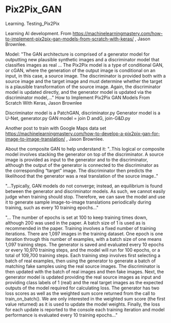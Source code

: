# Pix2Pix_GAN
Learning. Testing_Pix2Pix

Learning AI development.
From https://machinelearningmastery.com/how-to-implement-pix2pix-gan-models-from-scratch-with-keras/ , Jason Brownlee.

Model:
"The GAN architecture is comprised of a generator model for outputting new plausible synthetic images and a discriminator model that classifies images as real ... 
The Pix2Pix model is a type of conditional GAN, or cGAN, where the generation of the output image is conditional on an input, in this case, a source image. The discriminator is provided both with a source image and the target image and must determine whether the target is a plausible transformation of the source image.
Again, the discriminator model is updated directly, and the generator model is updated via the discriminator model,..." How to Implement Pix2Pix GAN Models From Scratch With Keras, Jason Brownlee

Discriminator model is a PatchGAN, discriminator.py
Generator model is a U-Net, generator.py
GAN model = join D andG, join-G&D.py

Another post to train with Google Maps data set
https://machinelearningmastery.com/how-to-develop-a-pix2pix-gan-for-image-to-image-translation/ , Jason Brownlee.

About the composite GAN to help understand it: "..This logical or composite model involves stacking the generator on top of the discriminator. A source image is provided as input to the generator and to the discriminator, although the output of the generator is connected to the discriminator as the corresponding “target” image. The discriminator then predicts the likelihood that the generator was a real translation of the source image.."

"...Typically, GAN models do not converge; instead, an equilibrium is found between the generator and discriminator models. As such, we cannot easily judge when training should stop. Therefore, we can save the model and use it to generate sample image-to-image translations periodically during training, such as every 10 training epochs..."

"... The number of epochs is set at 100 to keep training times down, although 200 was used in the paper. A batch size of 1 is used as is recommended in the paper.
Training involves a fixed number of training iterations. There are 1,097 images in the training dataset. One epoch is one iteration through this number of examples, with a batch size of one means 1,097 training steps. The generator is saved and evaluated every 10 epochs or every 10,970 training steps, and the model will run for 100 epochs, or a total of 109,700 training steps.
Each training step involves first selecting a batch of real examples, then using the generator to generate a batch of matching fake samples using the real source images. The discriminator is then updated with the batch of real images and then fake images.
Next, the generator model is updated providing the real source images as input and providing class labels of 1 (real) and the real target images as the expected outputs of the model required for calculating loss. The generator has two loss scores as well as the weighted sum score returned from the call to train_on_batch(). We are only interested in the weighted sum score (the first value returned) as it is used to update the model weights.
Finally, the loss for each update is reported to the console each training iteration and model performance is evaluated every 10 training epochs..."
